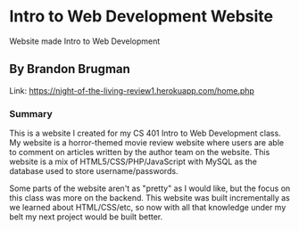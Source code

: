 # Intro to Web Development Website

Website made Intro to Web Development

## By Brandon Brugman

Link: https://night-of-the-living-review1.herokuapp.com/home.php

### Summary
This is a website I created for my CS 401 Intro to Web Development class. My website is a horror-themed movie review website where users are able to comment on articles written by the author team on the website. This website is a mix of HTML5/CSS/PHP/JavaScript with MySQL as the database used to store username/passwords. 

Some parts of the website aren't as "pretty" as I would like, but the focus on this class was more on the backend. This website was built incrementally as we learned about HTML/CSS/etc, so now with all that knowledge under my belt my next project would be built better. 
